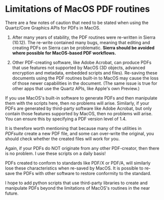 # Limitations of MacOS PDF routines

There are a few notes of caution that need to be stated when using the Quartz/Core Graphics APIs for PDFs in MacOS.

1. After many years of stability, the PDF routines were re-written in Sierra (10.12). The re-write contained many bugs, meaning that editing and creating PDFs on Sierra can be problematic. **Sierra should be avoided where possible for MacOS-based PDF workflows.**

2. Other PDF-creating software, like Adobe Acrobat, can produce PDFs that use features not supported by MacOS (3D objects, advanced encryption and metadata, embedded scripts and files). Re-saving these documents using the PDF routines built-in to MacOS may cause the loss of those newer capabilities in the document. (The same issue is true for other apps that use the Quartz APIs, like Apple's own Preview.)

If you use MacOS's built-in software to generate PDFs and then manipulate them with the scripts here, then no problems will arise. Similarly, if your PDFs are generated by third-party software like Adobe Acrobat, but only contain those features supported by MacOS, then no problems will arise. You can ensure this by specifying a PDF version level of 1.4. 

It is therefore worth mentioning that because many of the utilities in _PDFsuite_ create a new PDF file, and some can over-write the original, you should check whether the created files will work for you. 

Again, if your PDFs do NOT originate from any other PDF-creator, then there is no problem. I use these scripts on a daily basis!

PDFs created to conform to standards like PDF/X or PDF/A, will similarly lose these characteristics when re-saved by MacOS. It is possible to re-save the PDFs with other software to restore conformity to the standard.

I hope to add python scripts that use third-party libraries to create and manipulate PDFs beyond the limitations of MacOS's routines in the near future.
